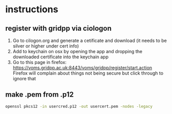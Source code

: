 # instructions

## register with gridpp via ciologon

1. Go to cilogon.org and generate a cetificate and download (it needs to be silver or higher under cert info)
2. Add to keychain on osx by opening the app and dropping the downloaded certificate into the keychain app
4. Go to this page in firefox: https://voms.gridpp.ac.uk:8443/voms/gridpp/register/start.action
   Firefox will complain about things not being secure but click through to ignore that

## make .pem from .p12

```bash
openssl pkcs12 -in usercred.p12 -out usercert.pem -nodes -legacy
```
